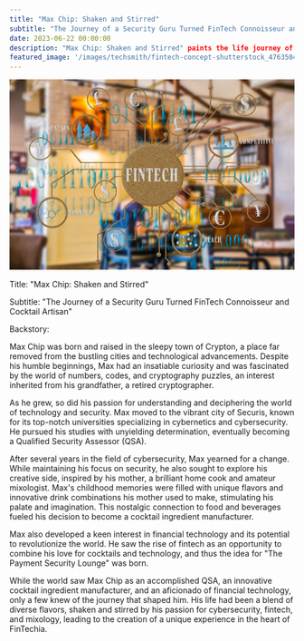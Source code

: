 ```yaml
---
title: "Max Chip: Shaken and Stirred"
subtitle: "The Journey of a Security Guru Turned FinTech Connoisseur and Cocktail Artisan"
date: 2023-06-22 00:00:00
description: "Max Chip: Shaken and Stirred" paints the life journey of a small-town boy from Crypton, with a keen interest in technology and security, becoming a renowned QSA in Securis. Inspired by his mother's creativity in the kitchen and his fascination for the rising world of fintech, Max successfully amalgamates his love for cybersecurity, mixology, and technology to create a unique venture, "The Payment Security Lounge". His story is a testament to the fact that the blend of different passions can create a remarkable flavor, much like his innovative cocktails.
featured_image: '/images/techsmith/fintech-concept-shutterstock_476350417.jpg'
---
```


![](/images/techsmith/fintech-concept-shutterstock_476350417.jpg)

Title: "Max Chip: Shaken and Stirred"

Subtitle: "The Journey of a Security Guru Turned FinTech Connoisseur and Cocktail Artisan"

Backstory:

Max Chip was born and raised in the sleepy town of Crypton, a place far removed from the bustling cities and technological advancements. Despite his humble beginnings, Max had an insatiable curiosity and was fascinated by the world of numbers, codes, and cryptography puzzles, an interest inherited from his grandfather, a retired cryptographer. 

As he grew, so did his passion for understanding and deciphering the world of technology and security. Max moved to the vibrant city of Securis, known for its top-notch universities specializing in cybernetics and cybersecurity. He pursued his studies with unyielding determination, eventually becoming a Qualified Security Assessor (QSA).

After several years in the field of cybersecurity, Max yearned for a change. While maintaining his focus on security, he also sought to explore his creative side, inspired by his mother, a brilliant home cook and amateur mixologist. Max's childhood memories were filled with unique flavors and innovative drink combinations his mother used to make, stimulating his palate and imagination. This nostalgic connection to food and beverages fueled his decision to become a cocktail ingredient manufacturer.

Max also developed a keen interest in financial technology and its potential to revolutionize the world. He saw the rise of fintech as an opportunity to combine his love for cocktails and technology, and thus the idea for "The Payment Security Lounge" was born.

While the world saw Max Chip as an accomplished QSA, an innovative cocktail ingredient manufacturer, and an aficionado of financial technology, only a few knew of the journey that shaped him. His life had been a blend of diverse flavors, shaken and stirred by his passion for cybersecurity, fintech, and mixology, leading to the creation of a unique experience in the heart of FinTechia.
